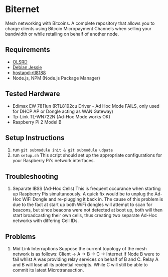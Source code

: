 # Biternet
Mesh networking with Bitcoins. 
A complete repository that allows you to charge clients using Bitcoin Micropayment Channels when selling your bandwidth or while retailing on behalf of another node.

## Requirements
- [OLSRD](http://www.olsr.org) 
- [Debian Jessie](https://www.debian.org/releases/stable/)
- [hostapd-rtl8188](https://github.com/lostincynicism/hostapd-rtl8188) 
- Node.js, NPM (Node.js Package Manager)

## Tested Hardware
- Edimax EW 7811un (RTL8192cu Driver - Ad Hoc Mode FAILS, only used for DHCP AP or Dongle acting as WAN Gateway)
- Tp-Link TL-WN722N (Ad-Hoc Mode works OK)
- Raspberry Pi 2 Model B

## Setup Instructions
1. run `git submodule init & git submodule udpate`
2. run `setup.sh`
This script should set up the appropriate configurations for your Raspberry Pi's network interfaces.

## Troubleshooting
1. Separate IBSS (Ad-Hoc Cells)
This is frequent occurance when starting up Raspberry Pis simultaneously. A quick fix would be to unplug the Ad-Hoc WiFi Dongle and re-plugging it back in. The cause of this problem is due to the fact at start up both WiFi dongles will attempt to scan for beacons, but since beacons were not detected at boot up, both will then start broadcasting their own cells, thus creating two separate Ad-Hoc networks with differing Cell IDs.

## Problems
1. Mid Link Interruptions
Suppose the current topology of the mesh network is as follows:
Client -> A -> B -> C -> Internet
If Node B were to fail whilst A was providing relay services on behalf of B and C. Relay A and B will lose all its potential receipts. While C will still be able to commit its latest Microtransaction.

